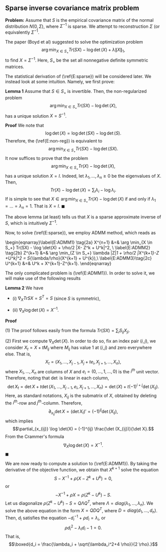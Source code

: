 ## Sparse inverse covariance matrix problem

__Problem:__ Assume that $S$ is the empirical covariance matrix of the normal distribution $N(0,\Sigma)$, where $\Sigma^{-1}$ is sparse. We attempt to reconstruction $\Sigma$ (or equivalently $\Sigma^{-1}$.

The paper (Boyd et al) suggested to solve the optimization problem
$$\label{E:sparse} \tag{1} \arg\min_{X \in S_+} Tr(SX) - \log \det(X) + \lambda \|X\|_1,$$ to find $X= \Sigma^{-1}$.
Here, $S_+$ be the set all nonnegative definite symmetric matrices. 

The statistical derivation of (\ref{E:sparse}) will be considered later. We instead look at some intuition. Namely, we first prove:

__Lemma 1__ Assume that $S \in S_+$ is invertible. Then, the non-regularized problem
$$ \label{E:non-reg} \tag{1b} \arg\min_{X \in S_+} Tr(SX) - \log \det(X),$$ has a unique solution $X= S^{-1}$. 

__Proof__ 
We note that 
$$\log \det(X) = \log \det(SX)- \log \det(S).$$
Therefore, the (\ref{E:non-reg}) is equivalent to
$$\arg\min_{X \in S_+} Tr(SX) - \log \det(SX).$$
It now suffices to prove that the problem
$$\arg\min_{X \in S_+} Tr(X) - \log \det(X),$$ has a unique solution $X= I$. Indeed, let $\lambda_1,\dots, \lambda_n \geq 0$ be the eigenvalues of $X$. Then, 
$$Tr(X) - \log \det(X)= \sum_{i} \lambda_i - \log \lambda_i.$$
If is simple to see that $X \in \arg\min_{X \in S_+} Tr(X) - \log \det(X)$ if and only if $\lambda_1 = \dots =\lambda_n =1$. That is $X= I$. $\blacksquare$

The above lemma (at least) tells us that $X$ is a sparse approximate inverse of $S$, which is intuitively $\Sigma^{-1}$. 

Now, to solve (\ref{E:sparse}), we employ ADMM method, which reads as

\begin{eqnarray}\label{E:ADMM1} \tag{2a}
X^{n+1} &=& \arg \min_{X \in S_+} Tr(SX) - \log \det(X) + \rho/2 \|X- Z^k + U^k\|^2, \\
\label{E:ADMM2} \tag{2b}
Z^{k+1} &=& \arg \min_{Z \in S_+} \lambda \|Z\|_1 + \rho/2 \|X^{k+1}-Z +U^k\|^2 = S_{\lambda/\rho}(X^{k+1} + U^{k}),\\
\label{E:ADMM3}\tag{2c}
U^{k+1} &=& U^k + X^{k+1}-Z^{k+1}. \end{eqnarray}

The only complicated problem is (\ref{E:ADMM1}). In order to solve it, we will make use of the following results

__Lemma 2__ We have

- (i) $\nabla_X Tr{SX} = S^T = S$ (since $S$ is symmetric),

- (ii) $\nabla_X \log \det(X) = X^{-1}$.

__Proof__

(1) The proof follows easily from the formula $Tr(SX)= \sum_i S_{ij} X_{ji}$.

(2) First we compute $\nabla_X \det(X)$. In order to do so, fix an index pair $(i,j)$, we consider $X_t = X + t M_{ij}$ where $M_{ij}$ has value $1$ at $(i,j)$ and zero everywhere else. That is, 
$$X_t = (X_1,\dots, X_{j-1}, X_j + t e_i, X_{j+1}, \dots, X_n),$$ where $X_1,\dots,X_n$ are columns of $X$ and $e_i=(0,\dots,1,\dots,0)$ is the $i^{th}$ unit vector. Therefore, noting that $\det$ is linear in each column, 
$$\det X_t = \det X + t \det (X_1,\dots, X_{j-1}, e_i, X_{j+1}, \dots, X_n) = \det(X) + t (-1)^{i+j} \det (X_{ij}).$$
Here, as standard notations, $X_{ij}$ is the submatrix of $X$, obtained by deleting the $i^{th}$-row and $j^{th}$-column. Therefore,
$$\partial_{x_{ij}} \det X = (\det X_t)' = (-1)^{ij} \det (X_{ij}),$$
which implies
$$\partial_{x_{ij}} \log \det(X) = (-1)^{ij} \frac{\det (X_{ij})}{\det X}.$$
From the Crammer's formula
$$\nabla_X \log \det(X) = X^{-1}.$$ $\blacksquare$


We are now ready to compute a solution to (\ref{E:ADMM1}). By taking the derivative of the objective function, we obtain that $X^{k+1}$ solve the equation
$$S - X^{-1} + \rho (X - Z^{k} + U^k) = 0,$$
or 
$$ - X^{-1} + \rho X = \rho (Z^{k} - U^k) -S.$$
Let us diagonalize $\rho (Z^{k} - U^k) -S = Q \Lambda Q^T$, where $\Lambda = diag(\lambda_1,\dots, \lambda_n)$. We solve the above equation in the form $X = Q D Q^T$, where $D= diag (d_1,\dots,d_n)$. Then, $d_i$ satisfies the equation $-d_i^{-1} + \rho d_i = \lambda_i,$
or $$\rho d_i^2 - \lambda_i d_i - 1 =0.$$ That is,
 $$\boxed{d_i = \frac{\lambda_i + \sqrt{\lambda_i^2+4 \rho}}{2 \rho}.}$$

